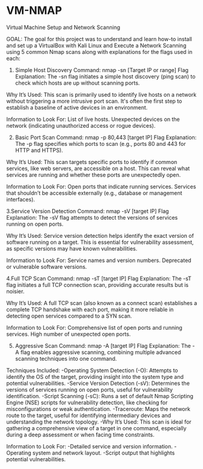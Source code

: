 # VM-NMAP
Virtual Machine Setup and Network Scanning

GOAL: The goal for this project was to understand and learn how-to install and set up a VirtualBox with Kali Linux and Execute a Network Scanning using 5 common Nmap scans along with explanations for the flags used in each:

1. Simple Host Discovery
Command: nmap -sn [Target IP or range]
Flag Explanation: The -sn flag initiates a simple host discovery (ping scan) to check which hosts are up without scanning ports.

Why It’s Used: This scan is primarily used to identify live hosts on a network without triggering a more intrusive port scan. It's often the first step to establish a baseline of active devices in an environment.

Information to Look For: List of live hosts.
Unexpected devices on the network (indicating unauthorized access or rogue devices).

2. Basic Port Scan
Command: nmap -p 80,443 [target IP]
Flag Explanation: The -p flag specifies which ports to scan (e.g., ports 80 and 443 for HTTP and HTTPS).

Why It’s Used: This scan targets specific ports to identify if common services, like web servers, are accessible on a host. This can reveal what services are running and whether these ports are unexpectedly open.

Information to Look For: 
  Open ports that indicate running services.
  Services that shouldn’t be accessible externally (e.g., database or management interfaces).

3.Service Version Detection
Command: nmap -sV [target IP]
Flag Explanation: The -sV flag attempts to detect the versions of services running on open ports.

Why It’s Used: Service version detection helps identify the exact version of software running on a target. This is essential for vulnerability assessment, as specific versions may have known vulnerabilities.

Information to Look For: 
  Service names and version numbers.
  Deprecated or vulnerable software versions.

4.Full TCP Scan
Command: nmap -sT [target IP]
Flag Explanation: The -sT flag initiates a full TCP connection scan, providing accurate results but is noisier.

Why It’s Used: A full TCP scan (also known as a connect scan) establishes a complete TCP handshake with each port, making it more reliable in detecting open services compared to a SYN scan.

Information to Look For:
  Comprehensive list of open ports and running services.
  High number of unexpected open ports.


5. Aggressive Scan
Command: nmap -A [target IP]
Flag Explanation: The -A flag enables aggressive scanning, combining multiple advanced scanning techniques into one command.

Techniques Included:
  -Operating System Detection (-O): Attempts to identify the OS of the target, providing insight into the system type and potential vulnerabilities.
  -Service Version Detection (-sV): Determines the versions of services running on open ports, useful for vulnerability identification.
  -Script Scanning (-sC): Runs a set of default Nmap Scripting Engine (NSE) scripts for vulnerability detection, like checking for misconfigurations or weak authentication.
  -Traceroute: Maps the network route to the target, useful for identifying intermediary devices and understanding the network topology.
  -Why It’s Used: This scan is ideal for gathering a comprehensive view of a target in one command, especially during a deep assessment or when facing time constraints.

Information to Look For:
  -Detailed service and version information.
  -Operating system and network layout.
  -Script output that highlights potential vulnerabilities.
